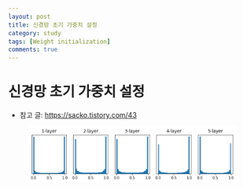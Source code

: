 ```yaml
---
layout: post
title: 신경망 초기 가중치 설정
category: study
tags: [Weight initialization]
comments: true
---
```


# 신경망 초기 가중치 설정
- 참고 글: https://sacko.tistory.com/43


<center>
<figure>
<img src="/assets/post_img/study/2019-05-20-weight_init/fig1.png" alt="views">
<figcaption></figcaption>
</figure>
</center>

